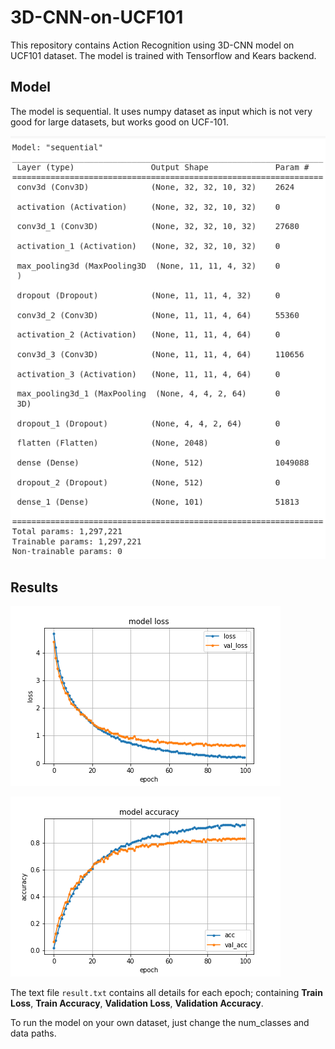 # 3D-CNN-on-UCF101
This repository contains Action Recognition using 3D-CNN model on UCF101 dataset.
The model is trained with Tensorflow and Kears backend. 

## Model
The model is  sequential. It uses numpy dataset as input which is not very good for large datasets, but works good on UCF-101.

![Model Loss](https://github.com/SobhanMoghimi/3D-CNN-on-UCF101/blob/main/Model-Details.png)

## Results
![Model Loss](https://github.com/SobhanMoghimi/3D-CNN-on-UCF101/blob/main/model_loss.png)


![Model Loss](https://github.com/SobhanMoghimi/3D-CNN-on-UCF101/blob/main/model_accuracy.png)


The text file `result.txt` contains all details for each epoch; containing **Train Loss**, **Train Accuracy**, **Validation Loss**, **Validation Accuracy**.

To run the model on your own dataset, just change the num_classes and data paths.
